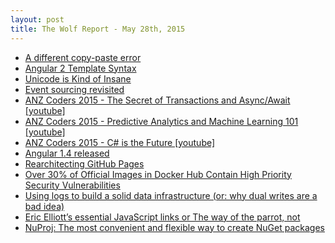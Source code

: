 ```yaml
---
layout: post
title: The Wolf Report - May 28th, 2015
---
```


- [A different copy-paste error](http://ericlippert.com/2015/05/26/a-different-copy-paste-error/)
- [Angular 2 Template Syntax](http://victorsavkin.com/post/119943127151/angular-2-template-syntax)
- [Unicode is Kind of Insane](http://www.benfrederickson.com/unicode-insanity/)
- [Event sourcing revisited](https://lostechies.com/gabrielschenker/2015/05/26/event-sourcing-revisited/)
- [ANZ Coders 2015 - The Secret of Transactions and Async/Await [youtube]](https://www.youtube.com/watch?v=ucuMPgsCwMg)
- [ANZ Coders 2015 - Predictive Analytics and Machine Learning 101 [youtube]](https://www.youtube.com/watch?v=EzY3kDEIQyI)
- [ANZ Coders 2015 - C# is the Future [youtube]](https://www.youtube.com/watch?v=-UMvYWiQJyA)
- [Angular 1.4 released](http://angularjs.blogspot.com.au/2015/05/angular-140-jaracimrman-existence.html)
- [Rearchitecting GitHub Pages](http://githubengineering.com/rearchitecting-github-pages/)
- [Over 30% of Official Images in Docker Hub Contain High Priority Security Vulnerabilities](http://www.banyanops.com/blog/analyzing-docker-hub/)
- [Using logs to build a solid data infrastructure (or: why dual writes are a bad idea)](http://blog.confluent.io/2015/05/27/using-logs-to-build-a-solid-data-infrastructure-or-why-dual-writes-are-a-bad-idea/)
- [Eric Elliott’s essential JavaScript links or The way of the parrot, not](http://www.super-script.us/2015/essential-js-links.html)
- [NuProj: The most convenient and flexible way to create NuGet packages](http://nuproj.net/)

